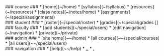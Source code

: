 <!-- nav menu -->
<!-- in each div, access should be one of (all,guest,student,faculty,admin) -->
<div access='all'>
### course ###
* [home](~/home)
* [syllabus](~/syllabus)
* [resources](~/resources)
* [class notes](~/notes/home)
* [assignments](~/special/assignments)
</div>
<div access='student'>
### student ###
* [roster](~/special/roster)
* [grades](~/special/grades ]]
</div>
<div access='faculty'>
### faculty ###
* [add students](~/special/users)
* [edit navigation](~/navigation)
* [private](~/private)
<div access='admin'>
### admin ###
* [site home](~~/home)
* [all courses](~~/special/courses)
* [all users](~~/special/users)
</div>
<div access='all'>
### navigation ###
* [help](~~/help)
* <a href='..'>..</a>
* <a href='.'>.</a>
</div>

